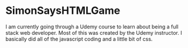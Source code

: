 # SimonSaysHTMLGame
I am currently going through a Udemy course to learn about being a full stack web developer. Most of this was created by the Udemy instructor. I basically did all of the javascript coding and a little bit of css.
